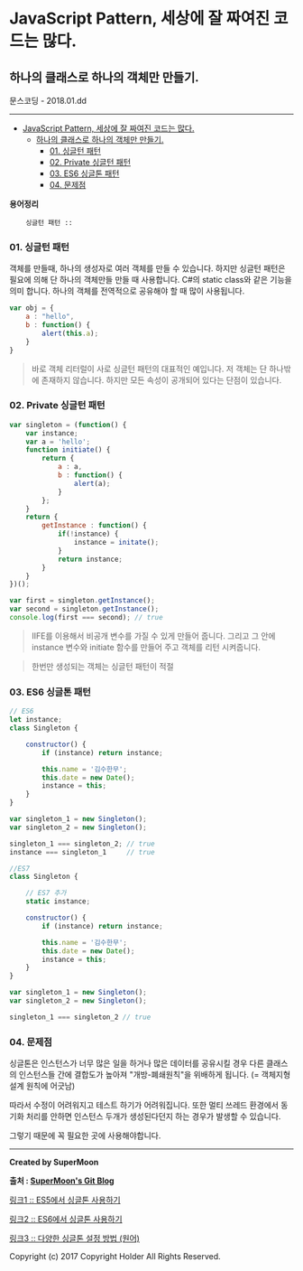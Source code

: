 # JavaScript Pattern, 세상에 잘 짜여진 코드는 많다.
## 하나의 클래스로 하나의 객체만 만들기.

<div class="pull-right"> 문스코딩 - 2018.01.dd </div>

---

<!-- @import "[TOC]" {cmd="toc" depthFrom=1 depthTo=6 orderedList=false} -->
<!-- code_chunk_output -->

* [JavaScript Pattern, 세상에 잘 짜여진 코드는 많다.](#javascript-pattern-세상에-잘-짜여진-코드는-많다)
	* [하나의 클래스로 하나의 객체만 만들기.](#하나의-클래스로-하나의-객체만-만들기)
		* [01. 싱글턴 패턴](#01-싱글턴-패턴)
		* [02. Private 싱글턴 패턴](#02-private-싱글턴-패턴)
		* [03. ES6 싱글톤 패턴](#03-es6-싱글톤-패턴)
		* [04. 문제점](#04-문제점)

<!-- /code_chunk_output -->


**용어정리**
```
    싱글턴 패턴 ::
```

### 01. 싱글턴 패턴

객체를 만들때, 하나의 생성자로 여러 객체를 만들 수 있습니다.
하지만 싱글턴 패턴은 필요에 의해 단 하나의 객체만들 만들 때 사용합니다.
C#의 static class와 같은 기능을 의미 합니다.
하나의 객체를 전역적으로 공유해야 할 때 많이 사용됩니다.

```js
var obj = {
    a : "hello",
    b : function() {
        alert(this.a);
    }
}
```

> 바로 객체 리터럴이 사로 싱글턴 패턴의 대표적인 예입니다.
> 저 객체는 단 하나밖에 존재하지 않습니다. 하지만 모든 속성이 공개되어 있다는 단점이 있습니다.

### 02. Private 싱글턴 패턴

```js
var singleton = (function() {
    var instance;
    var a = 'hello';
    function initiate() {
        return {
            a : a,
            b : function() {
                alert(a);
            }
        };
    }
    return {
        getInstance : function() {
            if(!instance) {
                instance = initate();
            }
            return instance;
        }
    }
})();

var first = singleton.getInstance();
var second = singleton.getInstance();
console.log(first === second); // true
```

> IIFE를 이용해서 비공개 변수를 가질 수 있게 만들어 줍니다.
> 그리고 그 안에 instance 변수와 initiate 함수를 만들어 주고 객체를 리턴 시켜줍니다.

> 한번만 생성되는 객체는 싱글턴 패턴이 적절

### 03. ES6 싱글톤 패턴

```js
// ES6
let instance;
class Singleton {

    constructor() {
        if (instance) return instance;

        this.name = '김수한무';
        this.date = new Date();
        instance = this;
    }
}

var singleton_1 = new Singleton();
var singleton_2 = new Singleton();

singleton_1 === singleton_2; // true
instance === singleton_1     // true

//ES7
class Singleton {

    // ES7 추가
    static instance;

    constructor() {
        if (instance) return instance;

        this.name = '김수한무';
        this.date = new Date();
        instance = this;
    }
}

var singleton_1 = new Singleton();
var singleton_2 = new Singleton();

singleton_1 === singleton_2 // true

```

### 04. 문제점

싱글톤은 인스턴스가 너무 많은 일을 하거나
많은 데이터를 공유시킬 경우 다른 클래스의 인스턴스들 간에 결합도가 높아져
"개방-폐쇄원칙"을 위배하게 됩니다. (= 객체지형설계 원칙에 어긋남)

따라서 수정이 어려워지고 테스트 하기가 어려워집니다.
또한 멀티 쓰레드 환경에서 동기화 처리를 안하면 인스턴스 두개가 생성된다던지 하는 경우가 발생할 수 있습니다.

그렇기 때문에 꼭 필요한 곳에 사용해야합니다.

---

**Created by SuperMoon**

**출처 : [SuperMoon's Git Blog](https://github.com/jm921106)**

[링크1 :: ES5에서 싱글톤 사용하기 ](https://www.zerocho.com/category/JavaScript/post/57541bef7dfff917002c4e86)

[링크2 :: ES6에서 싱글톤 사용하기 ](https://medium.com/@dmnsgn/singleton-pattern-in-es6-d2d021d150ae)

[링크3 :: 다양한 싱글톤 설정 방법 (원어)](https://medium.com/@dmnsgn/singleton-pattern-in-es6-d2d021d150ae)


Copyright (c) 2017 Copyright Holder All Rights Reserved.
